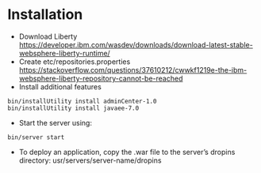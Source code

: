 # Installation
* Download Liberty https://developer.ibm.com/wasdev/downloads/download-latest-stable-websphere-liberty-runtime/
* Create etc/repositories.properties https://stackoverflow.com/questions/37610212/cwwkf1219e-the-ibm-websphere-liberty-repository-cannot-be-reached
* Install additional features
```
bin/installUtility install adminCenter-1.0
bin/installUtility install javaee-7.0
```
* Start the server using:
```
bin/server start 
```
* To deploy an application, copy the .war file to the server’s dropins directory: usr/servers/server-name/dropins
